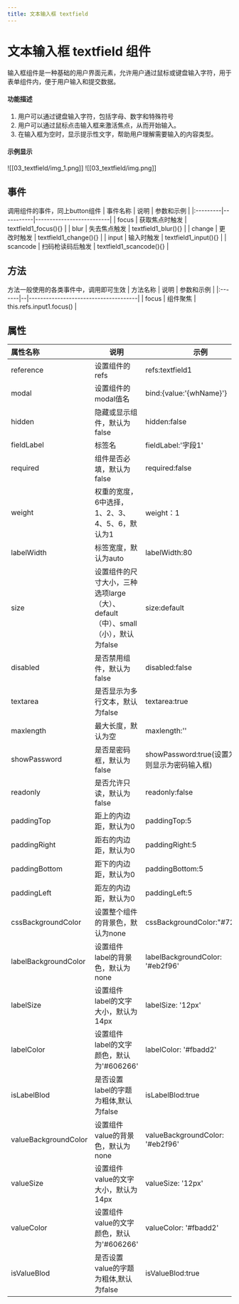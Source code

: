 ```yaml
---
title: 文本输入框 textfield
---
```



# 文本输入框 textfield 组件
输入框组件是一种基础的用户界面元素，允许用户通过鼠标或键盘输入字符，用于表单组件内，便于用户输入和提交数据。
#### 功能描述
1. 用户可以通过键盘输入字符，包括字母、数字和特殊符号
2. 用户可以通过鼠标点击输入框来激活焦点，从而开始输入。
3. 在输入框为空时，显示提示性文字，帮助用户理解需要输入的内容类型。
#### 示例显示
![[03_textfield/img_1.png]]
![[03_textfield/img.png]]
## 事件
调用组件的事件，同上button组件
| 事件名称     | 说明        | 参数和示例                    |
|:---------|-----------|--------------------------|
| focus    | 获取焦点时触发   | textfield1_focus(){}     |
| blur     | 失去焦点触发    | textfield1_blur(){}      |
| change   | 更改时触发     | textfield1_change(){}    |
| input    | 输入时触发     | textfield1_input(){}     |
| scancode | 扫码枪读码后触发  | textfield1_scancode(){}  |

## 方法
方法一般使用的各类事件中，调用即可生效
| 方法名称   | 说明 | 参数和示例                                |
|:-------|--|--------------------------------------|
| focus  | 组件聚焦 | this.refs.input1.focus() |
## 属性

| 属性名称                 | 说明                                                  | 示例                                  |
|:---------------------|-----------------------------------------------------|-------------------------------------|
| reference            | 设置组件的refs                                           | refs:textfield1                     |
| modal                | 设置组件的modal值名                                        | bind:{value:'{whName}'}             |
| hidden               | 隐藏或显示组件，默认为false                                    | hidden:false                        |
| fieldLabel           | 标签名                                                 | fieldLabel:'字段1'                    |
| required             | 组件是否必填，默认为false                                     | required:false                      |
| weight               | 权重的宽度，6中选择，1、2、3、4、5、6，默认为1                         | weight：1                            |
| labelWidth           | 标签宽度，默认为auto                                        | labelWidth:80                       |
| size                 | 设置组件的尺寸大小，三种选项large（大）、default（中）、small（小），默认为false | size:default                        |
| disabled             | 是否禁用组件，默认为false                                     | disabled:false                      |
| textarea             | 是否显示为多行文本，默认为false                                  | textarea:true                       |
| maxlength            | 最大长度，默认为空                                           | maxlength:''                        |
| showPassword         | 是否是密码框，默认为false                                     | showPassword:true(设置为true则显示为密码输入框) |
| readonly             | 是否允许只读，默认为false                                     | readonly:false                      |
| paddingTop           | 距上的内边距，默认为0                                         | paddingTop:5                        |
| paddingRight         | 距右的内边距，默认为0                                         | paddingRight:5                      |
| paddingBottom        | 距下的内边距，默认为0                                         | paddingBottom:5                     |
| paddingLeft          | 距左的内边距，默认为0                                         | paddingLeft:5                       |
| cssBackgroundColor   | 设置整个组件的背景色，默认为none                                  | cssBackgroundColor:"#722ed1"        |
| labelBackgroundColor | 设置组件label的背景色，默认为none                               | labelBackgroundColor: '#eb2f96'     |
| labelSize            | 设置组件label的文字大小，默认为14px                              | labelSize: '12px'                   |
| labelColor           | 设置组件label的文字颜色，默认为'#606266'                         | labelColor: '#fbadd2'               |
| isLabelBlod          | 是否设置label的字题为粗体,默认为false                            | isLabelBlod:true                    |
| valueBackgroundColor | 设置组件value的背景色，默认为none                               | valueBackgroundColor: '#eb2f96'     |
| valueSize            | 设置组件value的文字大小，默认为14px                              | valueSize: '12px'                   |
| valueColor           | 设置组件value的文字颜色，默认为'#606266'                         | valueColor: '#fbadd2'               |
| isValueBlod          | 是否设置value的字题为粗体,默认为false                            | isValueBlod:true                    |
